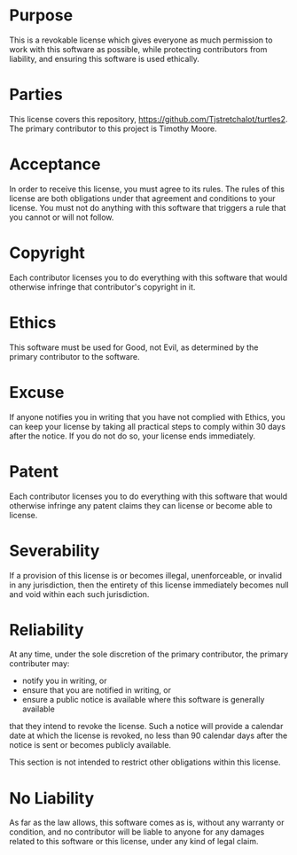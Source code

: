 # Purpose

This is a revokable license which gives everyone as much permission to work with this software as possible, while protecting contributors from liability, and ensuring this software is used ethically.

# Parties

This license covers this repository, https://github.com/Tjstretchalot/turtles2. The primary contributor to this project is Timothy Moore.

# Acceptance

In order to receive this license, you must agree to its rules. The rules of this license are both obligations under that agreement and conditions to your license. You must not do anything with this software that triggers a rule that you cannot or will not follow.

# Copyright

Each contributor licenses you to do everything with this software that would otherwise infringe that contributor's copyright in it.

# Ethics

This software must be used for Good, not Evil, as determined by the primary contributor to the software.

# Excuse

If anyone notifies you in writing that you have not complied with Ethics, you can keep your license by taking all practical steps to comply within 30 days after the notice. If you do not do so, your license ends immediately.

# Patent

Each contributor licenses you to do everything with this software that would otherwise infringe any patent claims they can license or become able to license.

# Severability

If a provision of this license is or becomes illegal, unenforceable, or invalid in any jurisdiction, then the entirety of this license immediately becomes null and void within each such jurisdiction.

# Reliability

At any time, under the sole discretion of the primary contributor, the primary contributer may:

- notify you in writing, or
- ensure that you are notified in writing, or
- ensure a public notice is available where this software is generally available

that they intend to revoke the license. Such a notice will provide a calendar date at which the license is revoked, no less than 90 calendar days after the notice is sent or becomes publicly available.

This section is not intended to restrict other obligations within this license.

# No Liability

As far as the law allows, this software comes as is, without any warranty or condition, and no contributor will be liable to anyone for any damages related to this software or this license, under any kind of legal claim.
